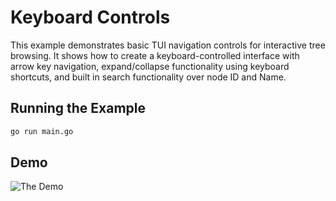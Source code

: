 # Keyboard Controls

This example demonstrates basic TUI navigation controls for interactive tree browsing. It shows how to create
a keyboard-controlled interface with arrow key navigation, expand/collapse functionality using keyboard shortcuts,
and built in search functionality over node ID and Name. 

## Running the Example

```bash
go run main.go
```

## Demo

![The Demo](https://vhs.charm.sh/vhs-1yQdtGnU6NSeAlzIyLTp7Q.gif)
